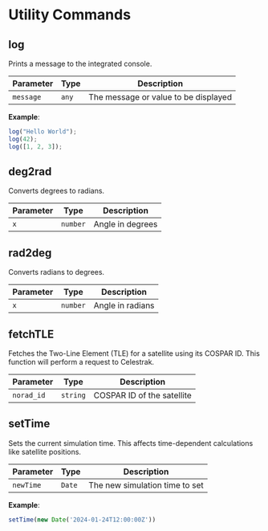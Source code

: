 # Utility Commands

## log

Prints a message to the integrated console.

| Parameter | Type     | Description                           |
|-----------|----------|---------------------------------------|
| `message` | `any`    | The message or value to be displayed  |

**Example**:
```js
log("Hello World");
log(42);
log([1, 2, 3]);
```

## deg2rad

 Converts degrees to radians.

 | Parameter | Type     | Description         |
 |-----------|----------|---------------------|
 | `x`       | `number` | Angle in degrees    |

 ## rad2deg

 Converts radians to degrees.

 | Parameter | Type     | Description         |
 |-----------|----------|---------------------|
 | `x`       | `number` | Angle in radians    |

 ## fetchTLE

 Fetches the Two-Line Element (TLE) for a satellite using its COSPAR ID. This
function will perform a request to Celestrak.

 | Parameter   | Type     | Description                    |
 |-------------|----------|--------------------------------|
 | `norad_id`  | `string` | COSPAR ID of the satellite     |

 ## setTime

 Sets the current simulation time. This affects time-dependent calculations like
satellite positions.

 | Parameter   | Type     | Description                          |
 |-------------|----------|--------------------------------------|
 | `newTime`   | `Date`   | The new simulation time to set       |

 **Example**:
 ```js
 setTime(new Date('2024-01-24T12:00:00Z'))
 ```

